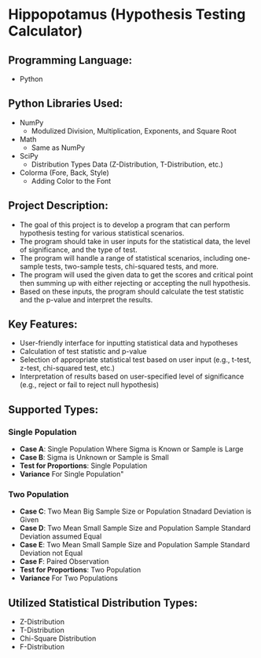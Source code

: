 # Hippopotamus (Hypothesis Testing Calculator)

## Programming Language:
- Python

## Python Libraries Used:
- NumPy
  - Modulized Division, Multiplication, Exponents, and Square Root
- Math
  - Same as NumPy
- SciPy
  - Distribution Types Data (Z-Distribution, T-Distribution, etc.)
- Colorma (Fore, Back, Style)
  - Adding Color to the Font

## Project Description:
- The goal of this project is to develop a program that can perform hypothesis testing for various statistical scenarios. 
- The program should take in user inputs for the statistical data, the level of significance, and the type of test. 
- The program will handle a range of statistical scenarios, including one-sample tests, two-sample tests, chi-squared tests, and more.
- The program will used the given data to get the scores and critical point then summing up with either rejecting or accepting the null hypothesis.
- Based on these inputs, the program should calculate the test statistic and the p-value and interpret the results.

## Key Features:
- User-friendly interface for inputting statistical data and hypotheses
- Calculation of test statistic and p-value
- Selection of appropriate statistical test based on user input (e.g., t-test, z-test, chi-squared test, etc.)
- Interpretation of results based on user-specified level of significance (e.g., reject or fail to reject null hypothesis)

## Supported Types:
### Single Population
- **Case A**: Single Population Where Sigma is Known or Sample is Large
- **Case B**: Sigma is Unknown or Sample is Small
- **Test for Proportions**: Single Population
- **Variance** For Single Population"

### Two Population
- **Case C**: Two Mean Big Sample Size or Population Stnadard Deviation is Given
- **Case D**: Two Mean Small Sample Size and Population Sample Standard Deviation assumed Equal
- **Case E**: Two Mean Small Sample Size and Population Sample Standard Deviation not Equal
- **Case F**: Paired Observation
- **Test for Proportions**: Two Population
- **Variance** For Two Populations

## Utilized Statistical Distribution Types:
- Z-Distribution
- T-Distribution
- Chi-Square Distribution
- F-Distribution
